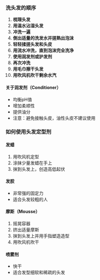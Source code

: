 


### 洗头发的顺序

1. **梳理头发**
2. **用温水沾湿头发**
3. **冲洗一遍**
4. **倒出适量的洗发水并搓熟出泡沫**
5. **轻轻揉搓头发和头皮**
6. **用流水冲洗，直到泡沫完全洗净**
7. **使用润发剂或护发剂**
8. **再次冲洗**
9. **用毛巾擦干头发**
10. **用吹风机吹干剩余水汽**

#### 关于润发剂（Conditioner）

- 均衡pH值
- 增加柔顺性
- 提供油分
- 注意：避免接触头皮，油性头皮不建议使用

### 如何使用头发定型剂

#### 发蜡

1. 用吹风机定型
2. 涂抹少量发蜡在手上
3. 抹到头发上，创造高低起伏

#### 发胶

- 非常强的固定力
- 适合头发较粗的人

#### 摩斯（Mousse）

1. 摇晃容器
2. 挤出适量摩斯
3. 抹到头发上并用手指塑造造型
4. 用吹风机吹干

#### 喷雾剂

- 快干
- 适合发型细软和稀疏的头发

